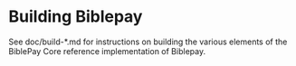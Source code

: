 Building Biblepay
=============

See doc/build-*.md for instructions on building the various
elements of the BiblePay Core reference implementation of Biblepay.
